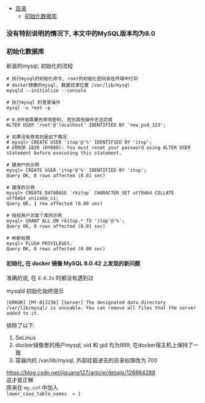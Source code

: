 * [目录](#0)
  * [初始化数据库](#1)

### 没有特别说明的情况下, 本文中的MySQL版本均为8.0

<h3 id="1">初始化数据库</h3>

新装的mysql, 初始化的流程

```
# 执行mysql的初始化命令, root的初始化密码会在终端中打印
# docker镜像的mysql, 数据目录位置 /var/lib/mysql
mysqld --initialize --console

# 执行mysql 的登录操作
mysql -u root -p

# 8.0开始需要先修改密码, 否则其他操作无法完成
ALTER USER 'root'@'localhost' IDENTIFIED BY 'new_psd_123';

# 如果没有修改则是如下情况
# mysql> CREATE USER 'itop'@'%' IDENTIFIED BY 'itop';
# ERROR 1820 (HY000): You must reset your password using ALTER USER statement before executing this statement.

# 建用户的示例
mysql> CREATE USER 'itop'@'%' IDENTIFIED BY 'itop';
Query OK, 0 rows affected (0.01 sec)

# 建库的示例
mysql> CREATE DATABASE `rkitop` CHARACTER SET utf8mb4 COLLATE utf8mb4_unicode_ci;
Query OK, 1 row affected (0.00 sec)

# 授权用户对某个库的示例
mysql> GRANT ALL ON rkitop.* TO 'itop'@'%';
Query OK, 0 rows affected (0.01 sec)

# 刷新权限
mysql> FLUSH PRIVILEGES;
Query OK, 0 rows affected (0.00 sec)
```


#### 初始化, 在 docker 镜像 MySQL 8.0.42 上发现的新问题

准确的说, 在 ```8.0.2x``` 时都没有遇到过

mysqld 初始化始终提示

```
[ERROR] [MY-013236] [Server] The designated data directory /var/lib/mysql/ is unusable. You can remove all files that the server added to it.
```

排除了以下:  
1) SeLinux  
2) docker镜像里的用户mysql, uid 和 gid 均为999, 在docker宿主机上保持了一致  
3) 容器内的 /var/lib/mysql, 外部挂载进去的目录权限改为 700  

https://blog.csdn.net/jiguang127/article/details/126864288  
这才是正解  
原来在 ```my.cnf``` 中加入  
```lower_case_table_names  = 1```
